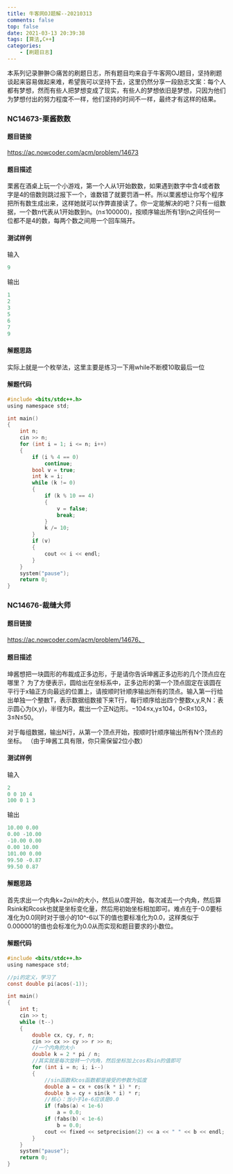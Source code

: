 ```yaml
---
title: 牛客网OJ题解--20210313
comments: false
top: false
date: 2021-03-13 20:39:38
tags: [算法,C++]
categories: 
	- [刷题日志]
---
```


本系列记录翀翀😐痛苦的刷题日志，所有题目均来自于牛客网OJ题目，坚持刷题谈起来容易做起来难，希望我可以坚持下去，这里仍然分享一段励志文案：每个人都有梦想，然而有些人把梦想变成了现实，有些人的梦想依旧是梦想，只因为他们为梦想付出的努力程度不一样，他们坚持的时间不一样，最终才有这样的结果。

<!-- more -->

### NC14673-栗酱数数

#### 题目链接

https://ac.nowcoder.com/acm/problem/14673

#### 题目描述

栗酱在酒桌上玩一个小游戏，第一个人从1开始数数，如果遇到数字中含4或者数字是4的倍数则跳过报下一个，谁数错了就要罚酒一杯。所以栗酱想让你写个程序把所有数生成出来，这样她就可以作弊直接读了。你一定能解决的吧？只有一组数据，一个数n代表从1开始数到n。(n≤100000)，按顺序输出所有1到n之间任何一位都不是4的数，每两个数之间用一个回车隔开。

#### 测试样例

输入

```c
9
```

输出

```c
1
2
3
5
6
7
9
```

#### 解题思路

实际上就是一个枚举法，这里主要是练习一下用while不断模10取最后一位

#### 解题代码

```c
#include <bits/stdc++.h>
using namespace std;

int main()
{
    int n;
    cin >> n;
    for (int i = 1; i <= n; i++)
    {
        if (i % 4 == 0)
            continue;
        bool v = true;
        int k = i;
        while (k != 0)
        {
            if (k % 10 == 4)
            {
                v = false;
                break;
            }
            k /= 10;
        }
        if (v)
        {
            cout << i << endl;
        }
    }
    system("pause");
    return 0;
}
```

### NC14676-裁缝大师

#### 题目链接

https://ac.nowcoder.com/acm/problem/14676、

#### 题目描述

坤酱想把一块圆形的布裁成正多边形，于是请你告诉坤酱正多边形的几个顶点应在哪里？  为了方便表示，圆给出在坐标系中，正多边形的第一个顶点固定在该圆在平行于x轴正方向最远的位置上，请按顺时针顺序输出所有的顶点。输入第一行给出单独一个整数T，表示数据组数接下来T行，每行顺序给出四个整数x,y,R,N：表示圆心为(x,y)，半径为R，裁出一个正N边形。−104≤x,y≤104，0<R≤103，3≤N≤50。

对于每组数据，输出N行，从第一个顶点开始，按顺时针顺序输出所有N个顶点的坐标。
（由于坤酱工具有限，你只需保留2位小数）

#### 测试样例

输入

```c
2
0 0 10 4
100 0 1 3
```

输出

```c
10.00 0.00
0.00 -10.00
-10.00 0.00
0.00 10.00
101.00 0.00
99.50 -0.87
99.50 0.87
```

#### 解题思路

首先求出一个内角k=2pi/n的大小，然后从0度开始，每次减去一个内角，然后算Rsink和Rcosk也就是坐标变化量，然后用初始坐标相加即可。难点在于-0.0要标准化为0.0同时对于很小的10^-6以下的值也要标准化为0.0，这样类似于0.000001的值也会标准化为0.0从而实现和题目要求的小数位。

#### 解题代码

```c
#include <bits/stdc++.h>
using namespace std;

//pi的定义，学习了
const double pi(acos(-1));

int main()
{
    int t;
    cin >> t;
    while (t--)
    {
        double cx, cy, r, n;
        cin >> cx >> cy >> r >> n;
        //一个内角的大小
        double k = 2 * pi / n;
        //其实就是每次旋转一个内角，然后坐标加上cos和sin的值即可
        for (int i = n; i; i--)
        {
            //sin函数和cos函数都是接受的参数为弧度
            double a = cx + cos(k * i) * r;
            double b = cy + sin(k * i) * r;
            //核心：当小于1e-6应该是0.0
            if (fabs(a) < 1e-6)
                a = 0.0;
            if (fabs(b) < 1e-6)
                b = 0.0;
            cout << fixed << setprecision(2) << a << " " << b << endl;
        }
    }
    system("pause");
    return 0;
}
```

